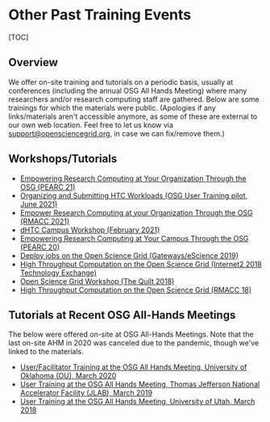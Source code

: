 Other Past Training Events 
====================================
[TOC]

## Overview

We offer on-site training and tutorials on a periodic basis, usually at conferences (including the annual OSG All Hands Meeting) where many researchers and/or research computing staff are gathered. Below are some trainings for which the materials were public. (Apologies if any links/materials aren't accessible anymore, as some of these are external to our own web location. Feel free to let us know via support@opensciencegrid.org, in case we can fix/remove them.)

## Workshops/Tutorials

  * [Empowering Research Computing at Your Organization Through the OSG (PEARC 21)](https://docs.google.com/document/d/1q8ylhZ88NkDhQjgbCvCB0Atc9R1w7YRhCZOmD9F2IVc)
  * [Organizing and Submitting HTC Workloads (OSG User Training pilot, June 2021)](https://docs.google.com/document/d/1h7GXxs6mobNmzDl4_oBh2_Jnie5wYCQ1uj5ParvQ65c)
  * [Empower Research Computing at your Organization Through the OSG (RMACC 2021)](https://docs.google.com/document/d/19i79nEOQJDBSfvxuSRF2HXhrFxTbUHJe6AxUyWNKfTw)
  * [dHTC Campus Workshop (February 2021)](https://indico.fnal.gov/event/46925/)
  * [Empowering Research Computing at Your Campus Through the OSG (PEARC 20)](https://opensciencegrid.org/Tutorial-PEARC-2020/)
  * [Deploy jobs on the Open Science Grid (Gateways/eScience 2019)](https://swc-osg-workshop.github.io/OSG-UserTraining-Gateways-2019/)
  * [High Throughput Computation on the Open Science Grid (Internet2 2018 Technology Exchange)](https://meetings.internet2.edu/2018-technology-exchange/program-guide/tutorials-workshops/#OSG)
  * [Open Science Grid Workshop (The Quilt 2018)](https://www.thequilt.net/public-event/osg-pre-workshop-session/)
  * [High Throughput Computation on the Open Science Grid (RMACC 18)](https://rmacc2018hpcsymposium.sched.com/event/EbOT/high-throughput-computation-on-the-open-science-grid)

## Tutorials at Recent OSG All-Hands Meetings

The below were offered on-site at OSG All-Hands Meetings. Note that the last on-site AHM in 2020 was canceled due to the pandemic, though we've linked to the materials.

  * [User/Facilitator Training at the OSG All Hands Meeting, University of Oklahoma (OU), March 2020](https://opensciencegrid.org/UserTraining-AHM-2020/)
  * [User Training at the OSG All Hands Meeting, Thomas Jefferson National Accelerator Facility (JLAB), March 2019](https://swc-osg-workshop.github.io/OSG-UserTraining-JLab-2019/)
  * [User Training at the OSG All Hands Meeting, University of Utah, March 2018](https://swc-osg-workshop.github.io/OSG-UserTraining-AHM18/)  

